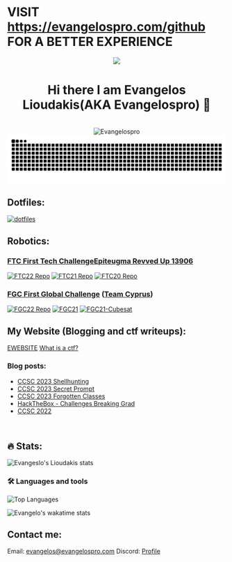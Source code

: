 # VISIT https://evangelospro.com/github FOR A BETTER EXPERIENCE

<div id="header" align="center">
  <img src="https://media.giphy.com/media/M9gbBd9nbDrOTu1Mqx/giphy.gif" width="100"/>
    <h1 align="center">Hi there I am Evangelos Lioudakis(AKA Evangelospro) 👋</h1>
    <br>
    <img src="https://komarev.com/ghpvc/?username=Evangelospro&color=008080&style=flat&label=Views" alt="Evangelospro" /> </h1>
</div>

<picture>
  <source media="(prefers-color-scheme: dark)" srcset="https://raw.githubusercontent.com/evangelospro/evangelospro/output/github-contribution-grid-snake-dark.svg">
  <source media="(prefers-color-scheme: light)" srcset="https://raw.githubusercontent.com/evangelospro/evangelospro/output/github-contribution-grid-snake.svg">
  <img alt="github contribution grid snake animation" src="https://raw.githubusercontent.com/evangelospro/evangelospro/output/github-contribution-grid-snake.svg">
</picture>

## Dotfiles:
[![dotfiles](https://github-readme-stats.vercel.app/api/pin/?username=Evangelospro&repo=dotfiles&bg_color=282a36&hide_title=true&border_color=bd93f9&text_color=bd93f9)](https://github.com/Evangelospro/dotfiles)

## Robotics:

### [FTC First Tech Challenge](https://www.firstinspires.org/robotics/ftc)[Epiteugma Revved Up 13906](https://github.com/epiteugmaRevvedUp)
[![FTC22 Repo](https://github-readme-stats.vercel.app/api/pin/?username=epiteugmaRevvedUp&repo=FTC22&bg_color=282a36&hide_title=true&border_color=bd93f9&text_color=bd93f9)](https://github.com/epiteugmaRevvedUp/FTC22)
[![FTC21 Repo](https://github-readme-stats.vercel.app/api/pin/?username=epiteugmaRevvedUp&repo=FTC21&bg_color=282a36&hide_title=true&border_color=bd93f9&text_color=bd93f9)](https://github.com/epiteugmaRevvedUp/FTC21)
[![FTC20 Repo](https://github-readme-stats.vercel.app/api/pin/?username=epiteugmaRevvedUp&repo=FTC20&bg_color=282a36&hide_title=true&border_color=bd93f9&text_color=bd93f9)](https://github.com/epiteugmaRevvedUp/FTC20)

### [FGC First Global Challenge](https://first.global/fgc/) ([Team Cyprus]())
[![FGC22 Repo](https://github-readme-stats.vercel.app/api/pin/?username=epiteugmaRevvedUp&repo=FGC22&bg_color=282a36&hide_title=true&border_color=bd93f9&text_color=bd93f9)](https://github.com/epiteugmaRevvedUp/FGC22)
[![FGC21](https://github-readme-stats.vercel.app/api/pin/?username=epiteugmaRevvedUp&repo=FGC21&bg_color=282a36&hide_title=true&border_color=bd93f9&text_color=bd93f9)](https://github.com/epiteugmaRevvedUp/FGC21)
[![FGC21-Cubesat](https://github-readme-stats.vercel.app/api/pin/?username=epiteugmaRevvedUp&repo=FGC21-Cubesat&bg_color=282a36&hide_title=true&border_color=bd93f9&text_color=bd93f9)](https://github.com/epiteugmaRevvedUp/FGC21-Cubesat)


## My Website (Blogging and ctf writeups):
[EWEBSITE](https://evangelospro.com)
[What is a ctf?](https://ctfd.io/whats-a-ctf/)

### Blog posts:
<!-- BLOG-POST-LIST:START -->
- [CCSC 2023 Shellhunting](https://evangelospro.com//posts/CCSC-2023-Shellhunting)
- [CCSC 2023 Secret Prompt](https://evangelospro.com//posts/CCSC-2023-Secret-Prompt)
- [CCSC 2023 Forgotten Classes](https://evangelospro.com//posts/CCSC-2023-Forgotten-Classes)
- [HackTheBox - Challenges Breaking Grad](https://evangelospro.com//posts/HackTheBox---Challenges-Breaking-Grad)
- [CCSC 2022](https://evangelospro.com//posts/CCSC-2022)
<!-- BLOG-POST-LIST:END -->
<br>

## :fire: Stats:
![Evangeslo's Lioudakis stats](https://github-readme-stats.vercel.app/api?username=Evangelospro&show_icons=true&theme=radical)

### :hammer_and_wrench: Languages and tools
![Top Languages](https://github-readme-stats.vercel.app/api/top-langs/?username=Evangelospro&bg_color=282a36&hide_title=true&hide_border=true&text_color=bd93f9)

![Evangelo's wakatime stats](https://github-readme-stats.vercel.app/api/wakatime?username=Evangelospro)
<br>

## Contact me:
Email: [evangelos@evangelospro.com](mailto:evangelos@evangelospro.com)
Discord: [Profile](https://discord.com/users/690550530316959744)
